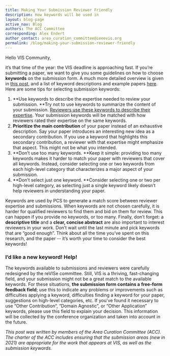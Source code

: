 ```yaml
---
title: Making Your Submission Reviewer Friendly
description: How keywords will be used in
layout: blog-page
active_nav: Blog
authors: The ACC Committee
corresponding: Alex Endert
author_contact: area_curation_committee@ieeevis.org
permalink: /blog/making-your-submission-reviewer-friendly
---
```


Hello VIS Community,

it’s that time of the year: the VIS deadline is approaching fast. If you’re submitting a paper, we want to give you some guidelines on how to choose **keywords** on the submission form. A much more detailed overview is given in [this post](http://ieeevis.org/year/2021/blog/keywords-for-authors), and a list of keyword descriptions and example papers [here](http://ieeevis.org/year/2021/info/call-participation/paper-keywords#keywords). Here are some tips for selecting submission keywords:

1. **Use keywords to describe the expertise needed to review your submission. **Try not to use keywords to summarize the content of your submission. [Reviewers use these keywords to describe their expertise](http://ieeevis.org/year/2021/blog/keywords-for-pc-members). Your submission keywords will be matched with how reviewers rated their expertise on the same keywords. 
2. **Prioritize the main contribution** of your paper instead of an exhaustive description. Say your paper introduces an interesting new idea as a secondary contribution. If you use a keyword that highlights this secondary contribution, a reviewer with that expertise might emphasize that aspect. This might not be what you intended.
3. **Don’t use too many keywords. **Keep it simple: providing too many keywords makes it harder to match your paper with reviewers that cover all keywords. Instead, consider selecting one or two keywords from each high-level category that characterizes a major aspect of your submission. 
4. **Don’t select just one keyword. **Consider selecting one or two per high-level category, as selecting just a single keyword likely doesn’t help reviewers in understanding your paper.

Keywords are used by PCS to generate a match score between reviewer expertise and submissions. When keywords are not chosen carefully, it is harder for qualified reviewers to find them and bid on them for review. This can happen if you provide no keywords, or too many. Finally, don’t forget: a **descriptive title** and a **clear, concise abstract** are also important to interest reviewers in your work. Don’t wait until the last minute and pick keywords that are “good enough”. Think about all the time you’ve spent on this research, and the paper -- it’s worth your time to consider the best keywords! 


### I’d like a new keyword! Help!

The keywords available to submissions and reviewers were carefully redesigned by the reVISe committee. Still, VIS is a thriving, fast-changing field, and your submission might not be a great match to the available keywords. For these situations, **the submission form contains a** **free-form feedback field**; use this to indicate any problems or improvements such as difficulties applying a keyword, difficulties finding a keyword for your paper, suggestions on high-level categories, etc. If you’ve found it necessary to use “Other Contribution“, “Domain Agnostic”, or “Other Application” keywords, please use this field to explain your decision. This information will be collected by the conference organization and taken into account in the future.

_This post was written by members of the Area Curation Committee (ACC). The charter of the ACC includes ensuring that the submission areas (new in 2021) are appropriate for the work that appears at VIS, as well as the submission keywords._
